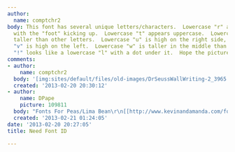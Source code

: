 ```yaml
---
author:
  name: comptchr2
body: This font has several unique letters/characters.  Lowercase "r" appears uppercase
  with the "foot" kicking up.  Lowercase "t" appears uppercase.  Lowercase "h" appears
  taller than other letters.  Lowercase "u" is high on the right side, whereas lowercase
  "v" is high on the left.  Lowercase "w" is taller in the middle than the sides.
  "!" looks like a lowercase "l" with a dot under it.  Hope the picture helps.  Thanks!
comments:
- author:
    name: comptchr2
  body: '[img:sites/default/files/old-images/DrSeussWallWriting-2_3965.jpg]'
  created: '2013-02-20 20:30:12'
- author:
    name: DPape
    picture: 109811
  body: "Fonts For Peas/Lima Bean\r\n[[http://www.kevinandamanda.com/fonts/freescrapbookfonts/lima-bean/]][img:sites/default/files/old-images/seus1_4893.jpg]"
  created: '2013-02-21 01:24:05'
date: '2013-02-20 20:27:05'
title: Need Font ID

---
```

